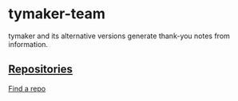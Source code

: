 # tymaker-team
tymaker and its alternative versions generate thank-you notes from information.
## [Repositories](https://github.com/orgs/tymaker-team/repositories)
[Find a repo](https://tymaker-team.github.io/find)
